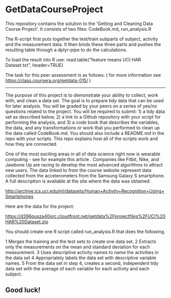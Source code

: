 # GetDataCourseProject
This repository contains the solution to the 'Getting and Cleaning Data Course Project'.
It consists of two files: CodeBook.md, run_analysis.R

The R-script first puts together the test/train subparts of subject, activity and the measurement data. It then binds these three parts and pushes the resulting table through a dplyr-pipe to do the calculations.

To load the result into R use:  read.table("feature means UCI HAR Dataset.txt", header=TRUE)

The task for this peer assessment is as follows: 
( for more information see https://class.coursera.org/getdata-015/ )

---------------------------------------------------------------------
The purpose of this project is to demonstrate your ability to collect, work with, and clean a data set. The goal is to prepare tidy data that can be used for later analysis. You will be graded by your peers on a series of yes/no questions related to the project. You will be required to submit: 1) a tidy data set as described below, 2) a link to a Github repository with your script for performing the analysis, and 3) a code book that describes the variables, the data, and any transformations or work that you performed to clean up the data called CodeBook.md. You should also include a README.md in the repo with your scripts. This repo explains how all of the scripts work and how they are connected. 

One of the most exciting areas in all of data science right now is wearable computing - see for example this article . Companies like Fitbit, Nike, and Jawbone Up are racing to develop the most advanced algorithms to attract new users. The data linked to from the course website represent data collected from the accelerometers from the Samsung Galaxy S smartphone. A full description is available at the site where the data was obtained:

http://archive.ics.uci.edu/ml/datasets/Human+Activity+Recognition+Using+Smartphones 

Here are the data for the project:

https://d396qusza40orc.cloudfront.net/getdata%2Fprojectfiles%2FUCI%20HAR%20Dataset.zip

 You should create one R script called run_analysis.R that does the following. 

  1 Merges the training and the test sets to create one data set.
  2 Extracts only the measurements on the mean and standard deviation for each measurement. 
  3 Uses descriptive activity names to name the activities in the data set
  4 Appropriately labels the data set with descriptive variable names. 
  5 From the data set in step 4, creates a second, independent tidy data set with the average of each variable for    each activity and each subject.

Good luck!
----------------------------------------------------------------------
